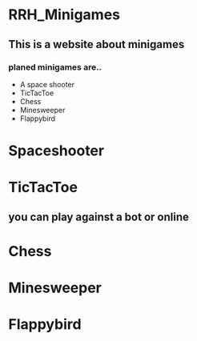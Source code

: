 # RRH_Minigames
## This is a website about minigames

### planed minigames are..
* A space shooter
* TicTacToe 
* Chess 
* Minesweeper
* Flappybird

# Spaceshooter

# TicTacToe 
## you can play against a bot or online

# Chess
# Minesweeper 
# Flappybird


